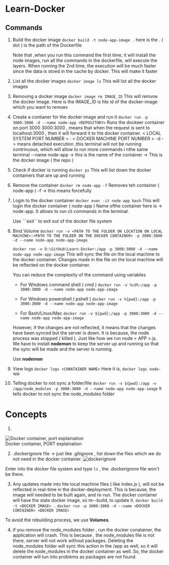 # Learn-Docker

## Commands 
1. Build the docker image 
   ```docker build -t node-app-image .```
   here is the . ( dot ) is the path of the Dockerfile

   Note that ,when you run this command the first time, it will install the node images, run all the commands in the dockerfile, will execute the layers. When running the 2nd time, the execution will be much faster since the data is stoed in the cache by docker. This will make it faster

2. List all the docker images 
   ```docker image ls```
   This will list all the docker images

3. Removing a docker image 
   ```docker image rm IMAGE_ID```
   This will remvoe the docker image.
   Here is the IMAGE_ID is hte id of the docker-image which you want to remoev

4. Create a contianer for the docker image and run it 
   ```docker run -p 3000:3000 -d --name node-app <REPOSITORY>```
    Runs the dockeer container on port 3000 
    3000:3000 , means that when the request is sent to localhost:3000 , then it will forward it to hte docker container. < LOCAL SYSTEM PORT NUMBER > : < DOCKER MACHINE PORT NUMBER >
    -d -> means detached execution ,this terminal will not be running contrinuous, which will allow to run more commands i nthe same terminal 
    --name node-app -> this is the name of the container
    <REPOSITORY> -> This is the docker image ( the repo ) 

5. Check if docker is running 
    ```docker ps```
    This will list down the docker containers that are up and running

6. Remove the container 
   ```docker rm node-app -f```
   Removes teh container ( node-app ) 
   -f -> this means forcefully

7. Login to the docker container
   ```docker exec -it node-app bash```
   This will login the docker container ( node-app )
   Name ofthe container here is -> node-app. It allows to run cli commands in the terminal.

   Use ```exit`` to exit out of the docker file system

8. Bind Volume
   ```docker run -v <PATH TO THE FOLDER ON LOCATION ON LOCAL MACHINE>:<PATH TO THE FOLDER ON THE DOCKER CONTAINER> -p 3000:3000 -d --name node-app node-app-image```

   ```docker run -v D:\GitHub\Learn-Docker:/app -p 3000:3000 -d --name node-app node-app-image```
   This will sync the file on the local machine to the docker container. Changes made in the file on the local machine will be reflected on the docker container.

   You can reduce the complexity of the command using variables

    * For Windows command shell ( cmd ) 
    ```docker run -v %cd%:/app -p 3000:3000 -d --name node-app node-app-image ``` 

    * For Windows powershell ( pshell ) 
    ```docker run -v %{pwd}:/app -p 3000:3000 -d --name node-app node-app-image```

    * For Bash/Linux/Mac
    ```docker run -v ${pwd}:/app -p 3000:3000 -d --name node-app node-app-image```

    However, if the changes are not reflected, it means that the changes have been synced but the server is down. It is because, the node process was stopped ( killed ). Just like how we run node < APP >.js.
    We have to install __nodemon__ to keep the server up and running so that the sync will be made and the server is running. 

    Use __nodemon__

9. View logs
    ```docker logs <CONATAINER NAME>```
    Here it is, 
    ```docker logs node-app```

10. Telling docker to not sync a folder/file
    ```docker run -v ${pwd}:/app -v /app/node_modules -p 3000:3000 -d --name node-app node-app-image```
    It tells docker to not sync the node_modules folder


# Concepts

1. 
![Docker container, port explaination](images/5756012c3a9da5abaa8f5e144866249852c908fd0705c58ae0e4b318c8c8f276.png)  
Docker container, PORT explaination

2. .dockerignore file -> just like .gitignore , list down the files which we do not need in the docker container. 
![dockerignore](images/ef5a54a1f5c9e988c59f88612e751b33e0eccc9b9d5a7ddf3c83d7c964cb3629.png)  

Enter into the docker file system and type ```ls``` , the .dockerignore file won't be there.

3. Any updates made into hte local machine files ( like index.js ), will not be reflected in real-time in the docker-deployment. This is because, the image will needed to be built again, and re-run. The docker container will have the stale docker image, so re--build, to update it.
```docker build -t <DOCKER IMAGE> .```
```docker run -p 3000:3000 -d --name <DOCKER CONTAINER> <DOCKER IMAGE>```

To avoid the rebuilding process, we use __Volumes__.

4. if you remove the node_modules folder , run the docker conatainer, the application will crash. This is because , the node_modules file is not there, server will not work without packages. Deleting the node_modules folder will sync this action in the /app as well, so it will delete the node_modules in the docker container as well. So, the docker container will tun into problems as packages are not found. 